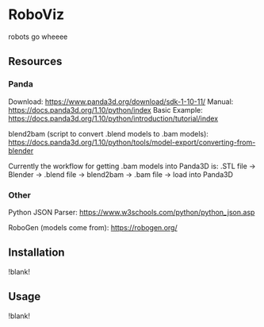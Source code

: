 # RoboViz

robots go wheeee

## Resources

### Panda
Download: https://www.panda3d.org/download/sdk-1-10-11/
Manual: https://docs.panda3d.org/1.10/python/index
Basic Example: https://docs.panda3d.org/1.10/python/introduction/tutorial/index

blend2bam (script to convert .blend models to .bam models): https://docs.panda3d.org/1.10/python/tools/model-export/converting-from-blender

Currently the workflow for getting .bam models into Panda3D is:
    .STL file -> Blender -> .blend file -> blend2bam -> .bam file -> load into Panda3D

### Other
Python JSON Parser: https://www.w3schools.com/python/python_json.asp

RoboGen (models come from): https://robogen.org/


## Installation

!blank!

## Usage

!blank!
